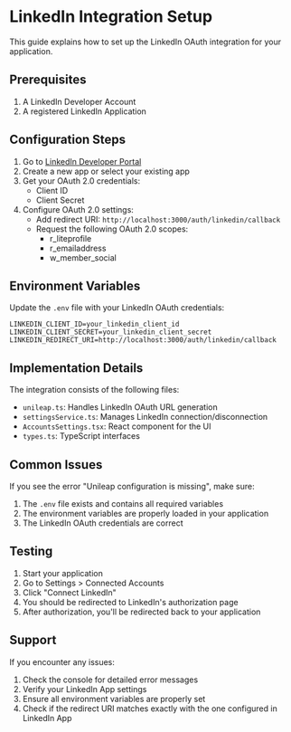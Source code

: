 # LinkedIn Integration Setup

This guide explains how to set up the LinkedIn OAuth integration for your application.

## Prerequisites

1. A LinkedIn Developer Account
2. A registered LinkedIn Application

## Configuration Steps

1. Go to [LinkedIn Developer Portal](https://www.linkedin.com/developers/apps)
2. Create a new app or select your existing app
3. Get your OAuth 2.0 credentials:
   - Client ID
   - Client Secret
4. Configure OAuth 2.0 settings:
   - Add redirect URI: `http://localhost:3000/auth/linkedin/callback`
   - Request the following OAuth 2.0 scopes:
     - r_liteprofile
     - r_emailaddress
     - w_member_social

## Environment Variables

Update the `.env` file with your LinkedIn OAuth credentials:

```env
LINKEDIN_CLIENT_ID=your_linkedin_client_id
LINKEDIN_CLIENT_SECRET=your_linkedin_client_secret
LINKEDIN_REDIRECT_URI=http://localhost:3000/auth/linkedin/callback
```

## Implementation Details

The integration consists of the following files:
- `unileap.ts`: Handles LinkedIn OAuth URL generation
- `settingsService.ts`: Manages LinkedIn connection/disconnection
- `AccountsSettings.tsx`: React component for the UI
- `types.ts`: TypeScript interfaces

## Common Issues

If you see the error "Unileap configuration is missing", make sure:
1. The `.env` file exists and contains all required variables
2. The environment variables are properly loaded in your application
3. The LinkedIn OAuth credentials are correct

## Testing

1. Start your application
2. Go to Settings > Connected Accounts
3. Click "Connect LinkedIn"
4. You should be redirected to LinkedIn's authorization page
5. After authorization, you'll be redirected back to your application

## Support

If you encounter any issues:
1. Check the console for detailed error messages
2. Verify your LinkedIn App settings
3. Ensure all environment variables are properly set
4. Check if the redirect URI matches exactly with the one configured in LinkedIn App
